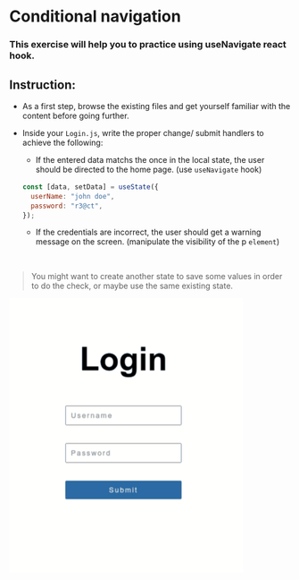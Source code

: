 # Conditional navigation

### This exercise will help you to practice using **useNavigate** react hook.

## Instruction:

- As a first step, browse the existing files and get yourself familiar with the content before going further.
- Inside your `Login.js`, write the proper change/ submit handlers to achieve the following:

  - If the entered data matchs the once in the local state, the user should be directed to the home page. (use `useNavigate` hook)

  ```javascript
  const [data, setData] = useState({
    userName: "john doe",
    password: "r3@ct",
  });
  ```

  - If the credentials are incorrect, the user should get a warning message on the screen. (manipulate the visibility of the p `element`)

<br>

> You might want to create another state to save some values in order to do the check, or maybe use the same existing state.

![Conditional navigation app](./ref.gif)
